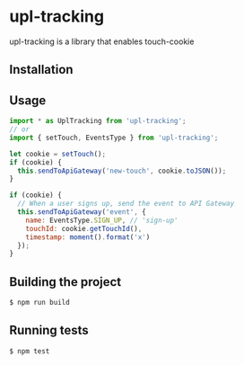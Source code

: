 # upl-tracking

upl-tracking is a library that enables touch-cookie

## Installation

## Usage

```js
import * as UplTracking from 'upl-tracking';
// or
import { setTouch, EventsType } from 'upl-tracking';

let cookie = setTouch();
if (cookie) {
  this.sendToApiGateway('new-touch', cookie.toJSON());
}

if (cookie) {
  // When a user signs up, send the event to API Gateway
  this.sendToApiGateway('event', {
    name: EventsType.SIGN_UP, // 'sign-up'
    touchId: cookie.getTouchId(),
    timestamp: moment().format('x')
  });
}
```

## Building the project

```bash
$ npm run build
```

## Running tests

```bash
$ npm test
```
